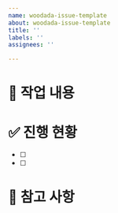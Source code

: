 ```yaml
---
name: woodada-issue-template
about: woodada-issue-template
title: ''
labels: ''
assignees: ''

---
```


# 📌 작업 내용

# ✅ 진행 현황
- [ ] 
- [ ]

# 💬 참고 사항

<!-- 생략 가능 -->
